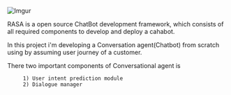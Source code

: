 ![Imgur](https://i.imgur.com/OTF8YaPm.png?1)

RASA is a open source ChatBot development framework, which consists of all required components to develop and deploy a cahabot. 

In this project i'm developing a Conversation agent(Chatbot) from scratch using by assuming user journey of a customer.

There two important components of Conversational agent is 
       
         1) User intent prediction module 
         2) Dialogue manager


